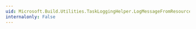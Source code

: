 ```yaml
---
uid: Microsoft.Build.Utilities.TaskLoggingHelper.LogMessageFromResources(System.String,System.Object[])
internalonly: False
---
```

